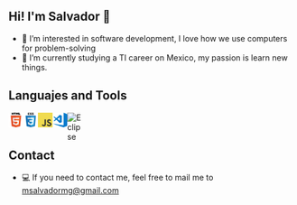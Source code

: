 ## Hi! I'm Salvador 👋
- 👀 I’m interested in software development, I love how we use computers for problem-solving
- 📕 I’m currently studying a TI career on Mexico, my passion is learn new things.

## Languajes and Tools
<img align="left" alt="HTML 5" width="26px" src="https://raw.githubusercontent.com/github/explore/80688e429a7d4ef2fca1e82350fe8e3517d3494d/topics/html/html.png"/>
<img align="left" alt="CSS" width="26px" src="https://raw.githubusercontent.com/github/explore/80688e429a7d4ef2fca1e82350fe8e3517d3494d/topics/css/css.png"/>
<img align="left" alt="Javascript" width="26px" src="https://raw.githubusercontent.com/github/explore/80688e429a7d4ef2fca1e82350fe8e3517d3494d/topics/javascript/javascript.png"/>
<img align="left" alt="Visual Studio Code" width="26px" src="https://raw.githubusercontent.com/github/explore/80688e429a7d4ef2fca1e82350fe8e3517d3494d/topics/visual-studio-code/visual-studio-code.png"/>
<img align="left" alt="Eclipse" width="26px" src="https://cdn.jsdelivr.net/npm/simple-icons@v3/icons/eclipseide.svg"/>
</br></br>


## Contact
- 💻 If you need to contact me, feel free to mail me to msalvadormg@gmail.com
